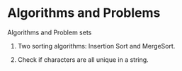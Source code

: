 Algorithms and Problems
========
Algorithms and Problem sets

1. Two sorting algorithms: Insertion Sort and MergeSort.

2. Check if characters are all unique in a string.
